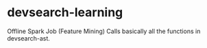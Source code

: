 # devsearch-learning

Offline Spark Job (Feature Mining)
Calls basically all the functions in devsearch-ast.
